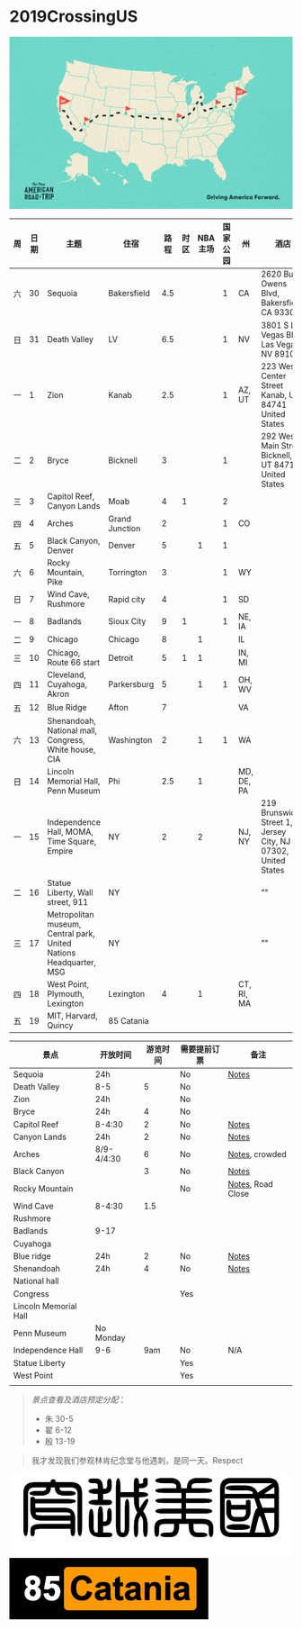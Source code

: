 # 2019CrossingUS

![alt text](resources/NART_Podcast-03.png)

|周|日期|主题|住宿|路程|时区|NBA主场|国家公园|州|酒店|
|--|---|----|---|---|----|-------|------|--|----|
|六|30|Sequoia|Bakersfield|4.5|||1|CA|2620 Buck Owens Blvd, Bakersfield, CA 93308|
|日|31|Death Valley|LV|6.5|||1|NV|3801 S Las Vegas Blvd, Las Vegas, NV 89109|
|一|1|Zion|Kanab|2.5|||1|AZ, UT|223 West Center Street Kanab, UT 84741 United States|
|二|2|Bryce|Bicknell|3|||1||292 West Main Street Bicknell, UT 84715 United States|
|三|3|Capitol Reef, Canyon Lands|Moab|4|1||2||
|四|4|Arches|Grand Junction|2|||1|CO|
|五|5|Black Canyon, Denver|Denver|5||1|1||
|六|6|Rocky Mountain, Pike|Torrington|3|||1|WY|
|日|7|Wind Cave, Rushmore|Rapid city|4|||1|SD|
|一|8|Badlands|Sioux City|9|1||1|NE, IA|
|二|9|Chicago|Chicago|8||1||IL|
|三|10|Chicago, Route 66 start|Detroit|5|1|1||IN, MI|
|四|11|Cleveland, Cuyahoga, Akron|Parkersburg|5||1|1|OH, WV|
|五|12|Blue Ridge|Afton|7||||VA|
|六|13|Shenandoah, National mall, Congress, White house, CIA|Washington|2||1|1|WA|
|日|14|Lincoln Memorial Hall, Penn Museum|Phi|2.5||1||MD, DE, PA|
|一|15|Independence Hall, MOMA, Time Square, Empire|NY|2||2||NJ, NY|219 Brunswick Street 1, Jersey City, NJ 07302, United States|
|二|16|Statue Liberty, Wall street, 911|NY||||||""|
|三|17|Metropolitan museum, Central park, United Nations Headquarter, MSG|NY||||||""|
|四|18|West Point, Plymouth, Lexington|Lexington|4||1||CT, RI, MA|
|五|19|MIT, Harvard, Quincy|85 Catania||||||


|景点|开放时间|游览时间|需要提前订票|备注|
|--|---|----|---|-|
|Sequoia|24h||No|[Notes](http://www.meilvtong.com/viewthread.php?tid=183)|
|Death Valley|8-5|5|No||
|Zion|24h||No||
|Bryce|24h|4|No||
|Capitol Reef|8-4:30|2|No|[Notes](http://www.meilvtong.com/viewthread.php?tid=192)|
|Canyon Lands|24h|2|No|[Notes](http://www.meilvtong.com/viewthread.php?tid=170)|
|Arches|8/9-4/4:30|6|No|[Notes](http://www.meilvtong.com/viewthread.php?tid=8), crowded|
|Black Canyon||3|No|[Notes](http://travel.sina.com/article/toutiao/2309404060995399098072)|
|Rocky Mountain|||No|[Notes](http://www.meilvtong.com/viewthread.php?tid=175), Road Close|
|Wind Cave|8-4:30|1.5|||
|Rushmore|||||
|Badlands|9-17||||
|Cuyahoga|||||
|Blue ridge|24h|2|No|[Notes](http://www.meilvtong.com/viewthread.php?tid=427)|
|Shenandoah|24h|4|No|[Notes](http://www.meilvtong.com/viewthread.php?tid=188)|
|National hall|||||
|Congress|||Yes||
|Lincoln Memorial Hall|||||
|Penn Museum|No Monday||||
|Independence Hall|9-6|9am|No|N/A|
|Statue Liberty|||Yes||
|West Point|||Yes||
||||||




> *景点查看及酒店预定分配*：
> * 朱 30-5
> * 翟 6-12
> * 殷 13-19


> 我才发现我们参观林肯纪念堂与他遇刺，是同一天。Respect


![alt text](resources/title.png)
![alt text](resources/logo.png)

